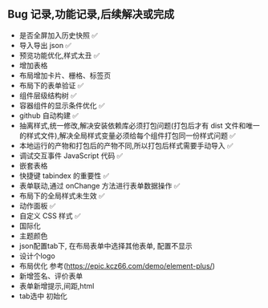 ## Bug 记录,功能记录,后续解决或完成

- 是否全屏加入历史快照 ✅
- 导入导出 json ✅
- 预览功能优化,样式太丑  ✅
- 增加表格
- 布局增加卡片、栅格、标签页
- 布局下的表单验证 ✅
- 组件层级结构树 ✅
- 容器组件的显示条件优化 ✅
- github 自动构建 ✅
- 抽离样式,统一修改,解决安装依赖库必须打包问题(打包后才有 dist 文件和唯一的样式文件),解决全局样式变量必须给每个组件打包同一份样式问题 ✅
- 本地运行的产物和打包后的产物不同,所以打包后样式需要手动导入 ✅
- 调试交互事件 JavaScript 代码 ✅
- 嵌套表格
- 快捷键 tabindex 的重要性 ✅
- 表单联动,通过 onChange 方法进行表单数据操作 ✅
- 布局下的全局样式未生效 ✅
- 动作面板 ✅
- 自定义 CSS 样式 ✅
- 国际化
- 主题颜色
- json配置tab下, 在布局表单中选择其他表单, 配置不显示
- 设计个logo
- 布局优化  参考(https://epic.kcz66.com/demo/element-plus/)
- 新增签名、评价表单
- 表单新增提示,间距,html 
- tab选中 初始化